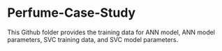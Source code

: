 # Perfume-Case-Study

This Github folder provides the training data for ANN model, ANN model parameters, SVC training data, and SVC model parameters. 
